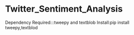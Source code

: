 # Twitter_Sentiment_Analysis
Dependency Required:::tweepy and textblob
Install:pip install tweepy,textblod
